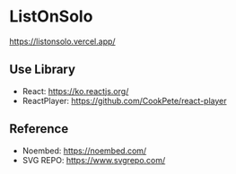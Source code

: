 # ListOnSolo
https://listonsolo.vercel.app/

## Use Library
- React: https://ko.reactjs.org/
- ReactPlayer: https://github.com/CookPete/react-player

## Reference
- Noembed: https://noembed.com/
- SVG REPO: https://www.svgrepo.com/